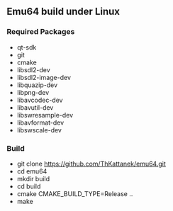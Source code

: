 ## Emu64 build under Linux

### Required Packages 
- qt-sdk
- git
- cmake
- libsdl2-dev
- libsdl2-image-dev
- libquazip-dev
- libpng-dev
- libavcodec-dev
- libavutil-dev
- libswresample-dev
- libavformat-dev
- libswscale-dev

### Build
- git clone https://github.com/ThKattanek/emu64.git
- cd emu64
- mkdir build
- cd build
- cmake CMAKE_BUILD_TYPE=Release ..
- make
